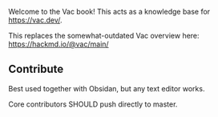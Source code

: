 
Welcome to the Vac book! This acts as a knowledge base for https://vac.dev/.

This replaces the somewhat-outdated Vac overview here: https://hackmd.io/@vac/main/

## Contribute

Best used together with Obsidan, but any text editor works.

Core contributors SHOULD push directly to master.